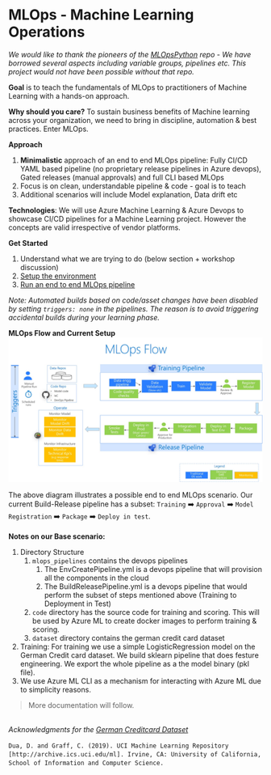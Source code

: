 # MLOps - Machine Learning Operations
_We would like to thank the pioneers of the [MLOpsPython](https://github.com/microsoft/MLOpsPython/) repo - We have borrowed several aspects including variable groups, pipelines etc. This project would not have been possible without that repo._ 

__Goal__ is to teach the fundamentals of MLOps to practitioners of Machine Learning with a hands-on approach.

__Why should you care?__ To sustain business benefits of Machine learning across your organization, we need to bring in discipline, automation & best practices. Enter MLOps.

__Approach__
1. __Minimalistic__ approach of an end to end MLOps pipeline: Fully CI/CD YAML based pipeline (no proprietary release pipelines in Azure devops), Gated releases (manual approvals) and full CLI based MLOps  
2. Focus is on clean, understandable pipeline & code - goal is to teach
3. Additional scenarios will include Model explanation, Data drift etc

__Technologies__: We will use Azure Machine Learning & Azure Devops to showcase CI/CD pipelines for a Machine Learning project. However the concepts are valid irrespective of vendor platforms.

__Get Started__
1. Understand what we are trying to do (below section + workshop discussion)
2. [Setup the environment](setup/Setup.md)
3. [Run an end to end MLOps pipeline](setup/StartBaseScenario.md)

_Note: Automated builds based on code/asset changes have been disabled by setting `triggers: none` in the pipelines. The reason is to avoid triggering accidental builds during your learning phase._

__MLOps Flow and Current Setup__
![MLOps Flow](setup/imgs/MLOpsFlow.jpg)

The above diagram illustrates a possible end to end MLOps scenario. Our current Build-Release pipeline has a subset: `Training` :arrow_right: `Approval` :arrow_right: `Model Registration` :arrow_right: `Package` :arrow_right: `Deploy in test`.
<BR><br>__Notes on our Base scenario:__
1. Directory Structure
    1. `mlops_pipelines` contains the devops pipelines
        1. The EnvCreatePipeline.yml is a devops pipeline that will provision all the components in the cloud
        2. The BuildReleasePipeline.yml is a devops pipeline that would perform the subset of steps mentioned above (Training to Deployment in Test)
    2. `code` directory has the source code for training and scoring. This will be used by Azure ML to create docker images to perform training & scoring.
    3. `dataset` directory contains the german credit card dataset
2. Training: For training we use a simple LogisticRegression model on the German Credit card dataset. We build sklearn pipeline that does festure engineering. We export the whole pipeline as a the model binary (pkl file).
3. We use Azure ML CLI as a mechanism for interacting with Azure ML due to simplicity reasons.

>More documentation will follow.

<br>_Acknowledgments for the [German Creditcard Dataset](https://archive.ics.uci.edu/ml/datasets/Statlog+%28German+Credit+Data%29)_

`Dua, D. and Graff, C. (2019). UCI Machine Learning Repository [http://archive.ics.uci.edu/ml]. Irvine, CA: University of California, School of Information and Computer Science.`

